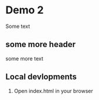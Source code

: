 # Demo 2
Some text

## some more header

some more text

## Local devlopments

1. Open index.html in your browser 